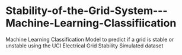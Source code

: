 # Stability-of-the-Grid-System---Machine-Learning-Classifiication
Machine Learning Classification Model to predict if a grid is stable or unstable using the UCI Electrical Grid Stability Simulated dataset
